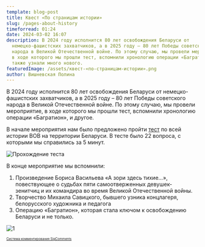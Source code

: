 ```yaml
---
template: blog-post
title: Квест «По страницам истории»
slug: /pages-about-history
timeforread: 01:24
date: 2024-03-02 16:07
description: В 2024 году исполнится 80 лет освобождения Беларуси от
  немецко-фашистских захватчиков, а в 2025 году – 80 лет Победы советского
  народа в Великой Отечественной войне. По этому случаю, мы провели мероприятие,
  в ходе которого мы прошли тест, вспомнили хронологию операции «Багратион», а
  также узнали много нового.
featuredImage: /assets/квест-«по-страницам-истории».png
author: Вишневская Полина
---
```

В 2024 году исполнится 80 лет освобождения Беларуси от немецко-фашистских захватчиков, а в 2025 году – 80 лет Победы советского народа в Великой Отечественной войне. По этому случаю, мы провели мероприятие, в ходе которого мы прошли тест, вспомнили хронологию операции «Багратион», и другое. 

В начале мероприятия нам было предложено пройти [тест](https://onlinetestpad.com/ru/test/1407664-velikaya-otechestvennaya-vojna-na-territorii-belarusi-obrazovatelnyj-test-d) по всей истории ВОВ на территории Беларуси. В тесте было 22 вопроса, с которыми мы справились за 5 минут.

![Прохождение теста](/assets/photo_4_2024-03-02_13-16-48.jpg "Прохождение теста")

В конце мероприятие мы вспомнили: 

1. Произведение Бориса Васильева «А зори здесь тихие...», повествующее о судьбах пяти самоотверженных девушек-зенитчиц и их командира во время Великой Отечественной войны.
2. Т﻿ворчество Михаила Савицкого, бывшего узника концлагеря, белорусского художника и педагога
3. О﻿перацию  «Багратион», которая стала ключом к освобождению Беларуси и не только.

![1](/assets/photo_2_2024-03-02_13-16-48.jpg "1")

<div id="sigCommentsBlock"></div>
	<a href="http://sigcomments.com" style="font-size: 0.6em;">Система комментирования SigComments</a>
	<script type="text/javascript">
		(function(){
			var host_id = '7248';
			var script = document.createElement('script');
			script.type = 'text/javascript';
			script.async = true;
			script.src = '//sigcomments.com/chat/?host_id='+host_id;
			var ss = document.getElementsByTagName('script')[0]; 
			ss.parentNode.insertBefore(script, ss);
		})();
	</script>